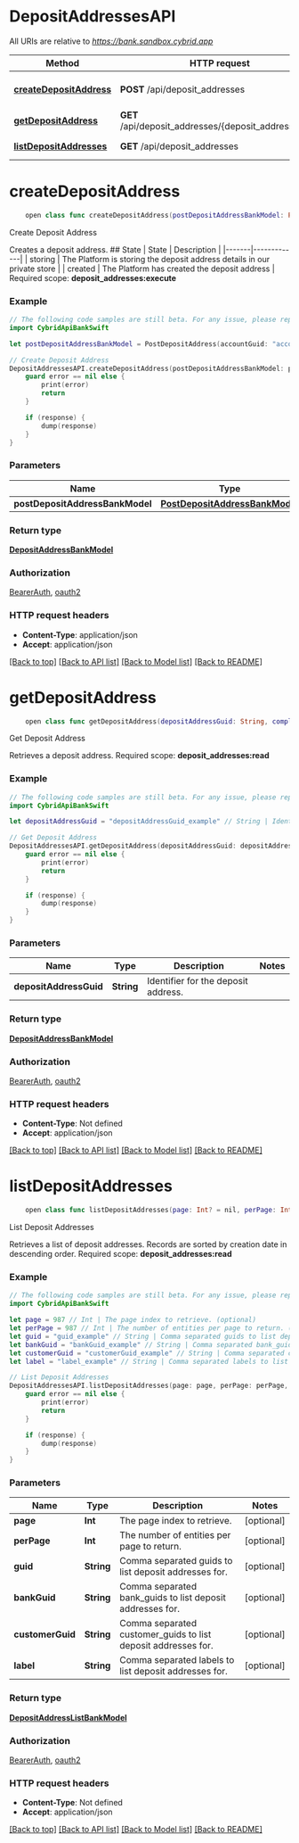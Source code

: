 # DepositAddressesAPI

All URIs are relative to *https://bank.sandbox.cybrid.app*

Method | HTTP request | Description
------------- | ------------- | -------------
[**createDepositAddress**](DepositAddressesAPI.md#createdepositaddress) | **POST** /api/deposit_addresses | Create Deposit Address
[**getDepositAddress**](DepositAddressesAPI.md#getdepositaddress) | **GET** /api/deposit_addresses/{deposit_address_guid} | Get Deposit Address
[**listDepositAddresses**](DepositAddressesAPI.md#listdepositaddresses) | **GET** /api/deposit_addresses | List Deposit Addresses


# **createDepositAddress**
```swift
    open class func createDepositAddress(postDepositAddressBankModel: PostDepositAddressBankModel, completion: @escaping (_ data: DepositAddressBankModel?, _ error: Error?) -> Void)
```

Create Deposit Address

Creates a deposit address.  ## State  | State | Description | |-------|-------------| | storing | The Platform is storing the deposit address details in our private store | | created | The Platform has created the deposit address |    Required scope: **deposit_addresses:execute**

### Example
```swift
// The following code samples are still beta. For any issue, please report via http://github.com/OpenAPITools/openapi-generator/issues/new
import CybridApiBankSwift

let postDepositAddressBankModel = PostDepositAddress(accountGuid: "accountGuid_example", labels: ["labels_example"]) // PostDepositAddressBankModel | 

// Create Deposit Address
DepositAddressesAPI.createDepositAddress(postDepositAddressBankModel: postDepositAddressBankModel) { (response, error) in
    guard error == nil else {
        print(error)
        return
    }

    if (response) {
        dump(response)
    }
}
```

### Parameters

Name | Type | Description  | Notes
------------- | ------------- | ------------- | -------------
 **postDepositAddressBankModel** | [**PostDepositAddressBankModel**](PostDepositAddressBankModel.md) |  | 

### Return type

[**DepositAddressBankModel**](DepositAddressBankModel.md)

### Authorization

[BearerAuth](../README.md#BearerAuth), [oauth2](../README.md#oauth2)

### HTTP request headers

 - **Content-Type**: application/json
 - **Accept**: application/json

[[Back to top]](#) [[Back to API list]](../README.md#documentation-for-api-endpoints) [[Back to Model list]](../README.md#documentation-for-models) [[Back to README]](../README.md)

# **getDepositAddress**
```swift
    open class func getDepositAddress(depositAddressGuid: String, completion: @escaping (_ data: DepositAddressBankModel?, _ error: Error?) -> Void)
```

Get Deposit Address

Retrieves a deposit address.  Required scope: **deposit_addresses:read**

### Example
```swift
// The following code samples are still beta. For any issue, please report via http://github.com/OpenAPITools/openapi-generator/issues/new
import CybridApiBankSwift

let depositAddressGuid = "depositAddressGuid_example" // String | Identifier for the deposit address.

// Get Deposit Address
DepositAddressesAPI.getDepositAddress(depositAddressGuid: depositAddressGuid) { (response, error) in
    guard error == nil else {
        print(error)
        return
    }

    if (response) {
        dump(response)
    }
}
```

### Parameters

Name | Type | Description  | Notes
------------- | ------------- | ------------- | -------------
 **depositAddressGuid** | **String** | Identifier for the deposit address. | 

### Return type

[**DepositAddressBankModel**](DepositAddressBankModel.md)

### Authorization

[BearerAuth](../README.md#BearerAuth), [oauth2](../README.md#oauth2)

### HTTP request headers

 - **Content-Type**: Not defined
 - **Accept**: application/json

[[Back to top]](#) [[Back to API list]](../README.md#documentation-for-api-endpoints) [[Back to Model list]](../README.md#documentation-for-models) [[Back to README]](../README.md)

# **listDepositAddresses**
```swift
    open class func listDepositAddresses(page: Int? = nil, perPage: Int? = nil, guid: String? = nil, bankGuid: String? = nil, customerGuid: String? = nil, label: String? = nil, completion: @escaping (_ data: DepositAddressListBankModel?, _ error: Error?) -> Void)
```

List Deposit Addresses

Retrieves a list of deposit addresses. Records are sorted by creation date in descending order.  Required scope: **deposit_addresses:read**

### Example
```swift
// The following code samples are still beta. For any issue, please report via http://github.com/OpenAPITools/openapi-generator/issues/new
import CybridApiBankSwift

let page = 987 // Int | The page index to retrieve. (optional)
let perPage = 987 // Int | The number of entities per page to return. (optional)
let guid = "guid_example" // String | Comma separated guids to list deposit addresses for. (optional)
let bankGuid = "bankGuid_example" // String | Comma separated bank_guids to list deposit addresses for. (optional)
let customerGuid = "customerGuid_example" // String | Comma separated customer_guids to list deposit addresses for. (optional)
let label = "label_example" // String | Comma separated labels to list deposit addresses for. (optional)

// List Deposit Addresses
DepositAddressesAPI.listDepositAddresses(page: page, perPage: perPage, guid: guid, bankGuid: bankGuid, customerGuid: customerGuid, label: label) { (response, error) in
    guard error == nil else {
        print(error)
        return
    }

    if (response) {
        dump(response)
    }
}
```

### Parameters

Name | Type | Description  | Notes
------------- | ------------- | ------------- | -------------
 **page** | **Int** | The page index to retrieve. | [optional] 
 **perPage** | **Int** | The number of entities per page to return. | [optional] 
 **guid** | **String** | Comma separated guids to list deposit addresses for. | [optional] 
 **bankGuid** | **String** | Comma separated bank_guids to list deposit addresses for. | [optional] 
 **customerGuid** | **String** | Comma separated customer_guids to list deposit addresses for. | [optional] 
 **label** | **String** | Comma separated labels to list deposit addresses for. | [optional] 

### Return type

[**DepositAddressListBankModel**](DepositAddressListBankModel.md)

### Authorization

[BearerAuth](../README.md#BearerAuth), [oauth2](../README.md#oauth2)

### HTTP request headers

 - **Content-Type**: Not defined
 - **Accept**: application/json

[[Back to top]](#) [[Back to API list]](../README.md#documentation-for-api-endpoints) [[Back to Model list]](../README.md#documentation-for-models) [[Back to README]](../README.md)

